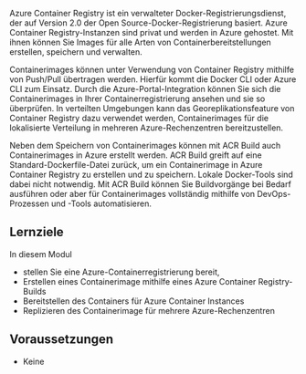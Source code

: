 Azure Container Registry ist ein verwalteter Docker-Registrierungsdienst, der auf Version 2.0 der Open Source-Docker-Registrierung basiert. Azure Container Registry-Instanzen sind privat und werden in Azure gehostet. Mit ihnen können Sie Images für alle Arten von Containerbereitstellungen erstellen, speichern und verwalten.

Containerimages können unter Verwendung von Container Registry mithilfe von Push/Pull übertragen werden. Hierfür kommt die Docker CLI oder Azure CLI zum Einsatz. Durch die Azure-Portal-Integration können Sie sich die Containerimages in Ihrer Containerregistrierung ansehen und sie so überprüfen. In verteilten Umgebungen kann das Georeplikationsfeature von Container Registry dazu verwendet werden, Containerimages für die lokalisierte Verteilung in mehreren Azure-Rechenzentren bereitzustellen.

Neben dem Speichern von Containerimages können mit ACR Build auch Containerimages in Azure erstellt werden. ACR Build greift auf eine Standard-Dockerfile-Datei zurück, um ein Containerimage in Azure Container Registry zu erstellen und zu speichern. Lokale Docker-Tools sind dabei nicht notwendig. Mit ACR Build können Sie Buildvorgänge bei Bedarf ausführen oder aber für Containerimages vollständig mithilfe von DevOps-Prozessen und -Tools automatisieren.

## <a name="learning-objectives"></a>Lernziele

In diesem Modul

- stellen Sie eine Azure-Containerregistrierung bereit,
- Erstellen eines Containerimage mithilfe eines Azure Container Registry-Builds
- Bereitstellen des Containers für Azure Container Instances
- Replizieren des Containerimage für mehrere Azure-Rechenzentren

## <a name="prerequisites"></a>Voraussetzungen  

- Keine